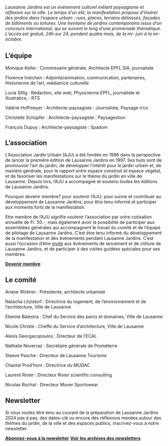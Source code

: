 ###### Lausanne Jardins est un événement culturel mêlant paysagisme et réflexion sur la ville. Le temps d’un été, la manifestation propose d’insérer des jardins dans l’espace urbain : rues, places, terrains délaissés, façades de bâtiments ou toitures. Une trentaine de jardins contemporains issus d’un concours international, qui se suivent le long d’une promenade thématique. L’accès est gratuit, 24h sur 24, pendant quatre mois, de la mi- juin à la mi-octobre.


## L’équipe

Monique Keller 
: Commissaire générale, Architecte EPFL SIA, journaliste

Florence Ineichen
: Adjointe/animation, communication, partenaires, Historienne de l’art, médiatrice culturelle 

Lucia Sillig
: Rédaction, site web, Physicienne EPFL, journaliste et illustratice, 
: RTS

Valérie Hoffmeyer 
: Architecte-paysagiste
: Journaliste, Paysage n’co

Christelle Schüpfer 
: Architecte-paysagiste
: Paysagestion

François Dupuy
: Architecte-paysagiste
: Spadom

## L’association

L’Association Jardin Urbain (AJU) a été fondée en 1996 dans la perspective de lancer la première édition de Lausanne Jardins en 1997. Ses buts sont de promouvoir l’art du jardin, de développer l’intérêt pour le jardin urbain et, de manière générale, pour le rapport entre espace construit et espace végétal, et de favoriser les manifestations sur le thème du jardin en ville de Lausanne. Depuis lors, l’AJU a accompagné et soutenu toutes les éditions de Lausanne Jardins.

Pourquoi devenir membre?
pour soutenir l’AJU;
pour suivre et contribuer au développement de Lausanne Jardins;
pour être tenu informé et participer aux moments forts de la manifestation.

Etre membre de l’AJU signifie soutenir l’association par votre cotisation annuelle de Fr. 50.-, mais également avoir la possibilité de participer aux assemblées générales qui accompagnent le travail du comité et de l’équipe de pilotage de Lausanne Jardins. C’est être tenu informé du développement de la manifestation et des événements pendant Lausanne Jardins. C’est aussi l’occasion d’être [invité](#) aux événements de lancement et de clôture de Lausanne Jardins, et de participer à des visites guidées spéciales pour ses membres. 

**[Devenir membre]()**

## Le comité 

Ariane Widmer
: Présidente, architecte urbaniste

Natacha Litzistorf
: Directrice du logement, de l’environnement et de l’architecture, Ville de Lausanne 

Etienne Balestra
: Chef du Service des parcs et domaines, Ville de Lausanne 

Nicole Christe
: Cheffe du Service d’architecture, Ville de Lausanne 

Alexis Georgacopoulos
: Directeur de l’ECAL 

Nathalie Noverraz
: Secrétaire générale de Prométerre 

Steeve Pasche
: Directeur de Lausanne Tourisme 

Chantal Prod’hom
: Directrice du MUDAC 

Laurent Rivier
: Directeur Rivier scientific consulting 

Nicolas Rochat
: Directeur Mover Sportswear

## Newsletter

Si vous voulez être tenu au courant de la préparation de Lausanne Jardins 2024 pas à pas, des dates-clé ou encore des réflexions menées autour des thèmes du jardin, de la ville et des espaces publics, inscrivez-vous à notre newsletter.

**[Abonnez-vous à la newsletter](#)**
**[Voir les archives des newsletters](#)**